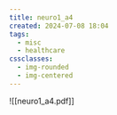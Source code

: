 ```yaml
---
title: neuro1_a4
created: 2024-07-08 18:04
tags:
  - misc
  - healthcare
cssclasses:
  - img-rounded
  - img-centered
---
```

![[neuro1_a4.pdf]]